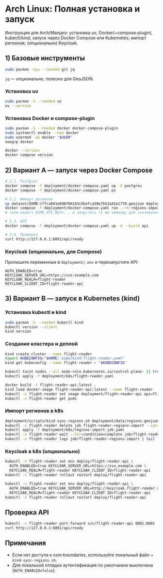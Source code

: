 # Arch Linux: Полная установка и запуск

Инструкция для Arch/Manjaro: установка uv, Docker(+compose‑plugin), kubectl/kind; запуск через Docker Compose или Kubernetes; импорт регионов; (опционально) Keycloak.

## 1) Базовые инструменты

```bash
sudo pacman -Syu --needed git jq
```

`jq` — опционально, полезно для GeoJSON.

### Установка uv

```bash
sudo pacman -S --needed uv
uv --version
```

### Установка Docker и compose‑plugin

```bash
sudo pacman -S --needed docker docker-compose-plugin
sudo systemctl enable --now docker
sudo usermod -aG docker "$USER"
newgrp docker

docker --version
docker compose version
```

## 2) Вариант A — запуск через Docker Compose

```bash
# 2.1. Postgres
docker compose -f deployment/docker-compose.yaml up -d postgres
docker compose -f deployment/docker-compose.yaml ps

# 2.2. Импорт регионов
cp dataset/OSMB-cffca091e9d8f66243c5befca50e7b53a42e1770.geojson deployment/data/regions.geojson
docker compose -f deployment/docker-compose.yaml run --rm regions-import
# (или export OSMB_API_KEY=... и запустить ту же команду для скачивания)

# 2.3. API
docker compose -f deployment/docker-compose.yaml up -d --build api

# 2.4. Проверка
curl http://127.0.0.1:8001/api/ready
```

### Keycloak (опционально, для Compose)

Пропишите переменные в `deployment/.env` и перезапустите API:

```env
AUTH_ENABLED=true
KEYCLOAK_SERVER_URL=https://sso.example.com
KEYCLOAK_REALM=flight-reader
KEYCLOAK_CLIENT_ID=flight-reader-api
```

## 3) Вариант B — запуск в Kubernetes (kind)

### Установка kubectl и kind

```bash
sudo pacman -S --needed kubectl kind
kubectl version --client
kind version
```

### Создание кластера и деплой

```bash
kind create cluster --name flight-reader
export KUBECONFIG="$HOME/.kube/kind-flight-reader.yaml"
kind get kubeconfig --name flight-reader > "$KUBECONFIG"

kubectl taint nodes --all node-role.kubernetes.io/control-plane- || true
kubectl apply -f deployment/k8s/flight-reader.yaml

docker build -t flight-reader-api:latest .
kind load docker-image flight-reader-api:latest --name flight-reader
kubectl -n flight-reader set image deployment/flight-reader-api api=flight-reader-api:latest
kubectl -n flight-reader get pods
```

### Импорт регионов в k8s

```bash
deployment/scripts/kind-sync-regions.sh deployment/data/regions.geojson
kubectl -n flight-reader delete job flight-reader-regions-import --ignore-not-found
kubectl apply -f deployment/k8s/regions-import-job.yaml
kubectl -n flight-reader wait --for=condition=complete job/flight-reader-regions-import --timeout=10m
kubectl -n flight-reader logs job/flight-reader-regions-import | tail
```

### Keycloak в k8s (опционально)

```bash
kubectl -n flight-reader set env deploy/flight-reader-api \
  AUTH_ENABLED=true KEYCLOAK_SERVER_URL=https://sso.example.com \
  KEYCLOAK_REALM=flight-reader KEYCLOAK_CLIENT_ID=flight-reader-api
kubectl -n flight-reader rollout restart deploy/flight-reader-api
```

```bash
kubectl -n flight-reader set env deploy/flight-reader-api \
  AUTH_ENABLED=true KEYCLOAK_SERVER_URL=http://keycloak.flight-reader.svc.cluster.local:8080 \
  KEYCLOAK_REALM=flight-reader KEYCLOAK_CLIENT_ID=flight-reader-api
kubectl -n flight-reader rollout restart deploy/flight-reader-api
```

## Проверка API

```bash
kubectl -n flight-reader port-forward svc/flight-reader-api 8001:8001
curl http://127.0.0.1:8001/api/ready
```

## Примечания
- Если нет доступа к osm‑boundaries, используйте локальный файл + `kind-sync-regions.sh`.
- Для локальной отладки аутентификация по умолчанию выключена (`AUTH_ENABLED=false`).
